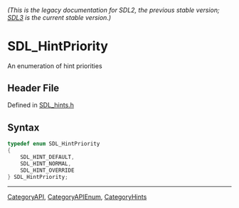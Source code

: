 ###### (This is the legacy documentation for SDL2, the previous stable version; [SDL3](https://wiki.libsdl.org/SDL3/) is the current stable version.)
# SDL_HintPriority

An enumeration of hint priorities

## Header File

Defined in [SDL_hints.h](https://github.com/libsdl-org/SDL/blob/SDL2/include/SDL_hints.h)

## Syntax

```c
typedef enum SDL_HintPriority
{
    SDL_HINT_DEFAULT,
    SDL_HINT_NORMAL,
    SDL_HINT_OVERRIDE
} SDL_HintPriority;
```

----
[CategoryAPI](CategoryAPI), [CategoryAPIEnum](CategoryAPIEnum), [CategoryHints](CategoryHints)

